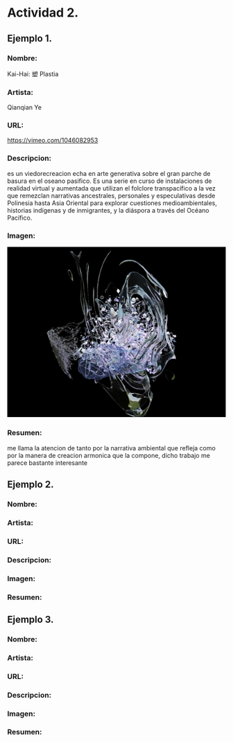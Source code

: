 # Actividad 2.

## Ejemplo 1.
### Nombre: 
Kai-Hai: 塑 Plastia
### Artista:
Qianqian Ye
### URL:
https://vimeo.com/1046082953
### Descripcion:
es un viedorecreacion echa en arte generativa sobre el gran parche de basura en el oseano pasifico. 
Es una serie en curso de instalaciones de realidad virtual y aumentada que utilizan el folclore transpacífico a la vez que remezclan narrativas ancestrales, personales y especulativas desde 
Polinesia hasta Asia Oriental para explorar cuestiones medioambientales, historias indígenas y de inmigrantes, y la diáspora a través del Océano Pacífico.
### Imagen:

![imagen](../../../../assets/act2Img1.png)

### Resumen:
me llama la atencion de tanto por la narrativa ambiental que refleja como por la manera de creacion armonica que la compone, dicho trabajo me parece bastante interesante

## Ejemplo 2.
### Nombre:
### Artista:
### URL:
### Descripcion:
### Imagen:
### Resumen:

## Ejemplo 3.
### Nombre:
### Artista:
### URL:
### Descripcion:
### Imagen:
### Resumen:
